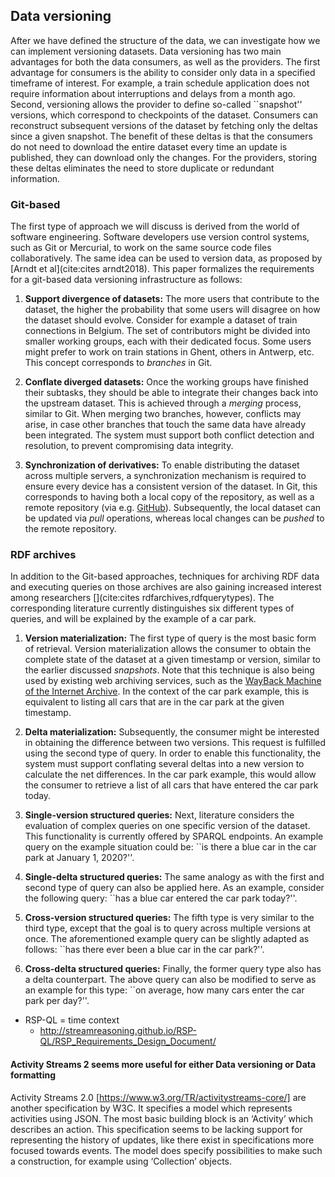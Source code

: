 ## Data versioning
After we have defined the structure of the data, we can investigate how we can implement versioning datasets. Data versioning has two main advantages for both the data consumers, as well as the providers. The first advantage for consumers is the ability to consider only data in a specified timeframe of interest. For example, a train schedule application does not require information about interruptions and delays from a month ago. Second, versioning allows the provider to define so-called ``snapshot'' versions, which correspond to checkpoints of the dataset. Consumers can reconstruct subsequent versions of the dataset by fetching only the deltas since a given snapshot. The benefit of these deltas is that the consumers do not need to download the entire dataset every time an update is published, they can download only the changes. For the providers, storing these deltas eliminates the need to store duplicate or redundant information.

### Git-based
The first type of approach we will discuss is derived from the world of software engineering. Software developers use version control systems, such as Git or Mercurial, to work on the same source code files collaboratively. The same idea can be used to version data, as proposed by [Arndt et al](cite:cites arndt2018). This paper formalizes the requirements for a git-based data versioning infrastructure as follows:

1. **Support divergence of datasets:** 
The more users that contribute to the dataset, the higher the probability that some users will disagree on how the dataset should evolve. Consider for example a dataset of train connections in Belgium. The set of contributors might be divided into smaller working groups, each with their dedicated focus. Some users might prefer to work on train stations in Ghent, others in Antwerp, etc. This concept corresponds to *branches* in Git.

2. **Conflate diverged datasets:**
Once the working groups have finished their subtasks, they should be able to integrate their changes back into the upstream dataset. This is achieved through a *merging* process, similar to Git. When merging two branches, however, conflicts may arise, in case other branches that touch the same data have already been integrated. The system must support both conflict detection and resolution, to prevent compromising data integrity.

3. **Synchronization of derivatives:**
To enable distributing the dataset across multiple servers, a synchronization mechanism is required to ensure every device has a consistent version of the dataset. In Git, this corresponds to having both a local copy of the repository, as well as a remote repository (via e.g. [GitHub](https://github.com/)). Subsequently, the local dataset can be updated via *pull* operations, whereas local changes can be *pushed* to the remote repository.

### RDF archives
In addition to the Git-based approaches, techniques for archiving RDF data and executing queries on those archives are also gaining increased interest among researchers [](cite:cites rdfarchives,rdfquerytypes). The corresponding literature currently distinguishes six different types of queries, and will be explained by the example of a car park.

1. **Version materialization:**
The first type of query is the most basic form of retrieval. Version materialization allows the consumer to obtain the complete state of the dataset at a given timestamp or version, similar to the earlier discussed *snapshots*. Note that this technique is also being used by existing web archiving services, such as the [WayBack Machine of the Internet Archive](https://web.archive.org/). In the context of the car park example, this is equivalent to listing all cars that are in the car park at the given timestamp.

2. **Delta materialization:**
Subsequently, the consumer might be interested in obtaining the difference between two versions. This request is fulfilled using the second type of query. In order to enable this functionality, the system must support conflating several deltas into a new version to calculate the net differences. In the car park example, this would allow the consumer to retrieve a list of all cars that have entered the car park today.

3. **Single-version structured queries:**
Next, literature considers the evaluation of complex queries on one specific version of the dataset. This functionality is currently offered by SPARQL endpoints. An example query on the example situation could be: ``is there a blue car in the car park at January 1, 2020?''.

4. **Single-delta structured queries:**
The same analogy as with the first and second type of query can also be applied here. As an example, consider the following query: ``has a blue car entered the car park today?''.

5. **Cross-version structured queries:**
The fifth type is very similar to the third type, except that the goal is to query across multiple versions at once. The aforementioned example query can be slightly adapted as follows: ``has there ever been a blue car in the car park?''.

6. **Cross-delta structured queries:**
Finally, the former query type also has a delta counterpart. The above query can also be modified to serve as an example for this type: ``on average, how many cars enter the car park per day?''.


- RSP-QL = time context
    - http://streamreasoning.github.io/RSP-QL/RSP_Requirements_Design_Document/

#### Activity Streams 2 seems more useful for either Data versioning or Data formatting
Activity Streams 2.0 [https://www.w3.org/TR/activitystreams-core/] are another specification by W3C. It specifies a model which represents activities using JSON. The most basic building block is an ‘Activity’ which describes an action. This specification seems to be lacking support for representing the history of updates, like there exist in specifications more focused towards events. The model does specify possibilities to make such a construction, for example using ‘Collection’ objects.
